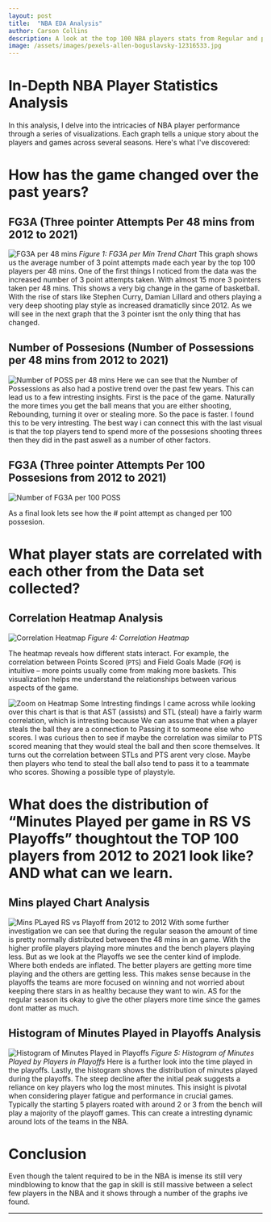 ```yaml
---
layout: post
title:  "NBA EDA Analysis"
author: Carson Collins
description: A look at the top 100 NBA players stats from Regular and post season over the last 10 years
image: /assets/images/pexels-allen-boguslavsky-12316533.jpg
---
```

# In-Depth NBA Player Statistics Analysis

In this analysis, I delve into the intricacies of NBA player performance through a series of visualizations. Each graph tells a unique story about the players and games across several seasons. Here's what I've discovered:

# How has the game changed over the past years?
## FG3A (Three pointer Attempts Per 48 mins from 2012 to 2021)
![FG3A per 48 mins](/assets/images/FG3A_48.png)
*Figure 1: FG3A per Min Trend Chart*
This graph shows us the average number of 3 point attempts made each year by the top 100 players per 48 mins. One of the first things I noticed from the data was the increased number of 3 point attempts taken. With almost 15 more 3 pointers taken per 48 mins. This shows a very big change in the game of basketball. With the rise of stars like Stephen Curry, Damian Lillard and others playing a very deep shooting play style as increased dramaticlly since 2012. As we will see in the next graph that the 3 pointer isnt the only thing that has changed.


## Number of Possesions (Number of Possessions per 48 mins from 2012 to 2021)
![Number of POSS per 48 mins](/assets/images/POSS_48.png)
Here we can see that the Number of Possessions as also had a postive trend over the past few years. This can lead us to a few intresting insights. First is the pace of the game. Naturally the more times you get the ball means that you are either shooting, Rebounding, turning it over or stealing more. So the pace is faster. I found this to be very intresting. The best way i can connect this with the last visual is that the top players tend to spend more of the possesions shooting threes then they did in the past aswell as a number of other factors. 

## FG3A (Three pointer Attempts Per 100 Possesions from 2012 to 2021)
![Number of FG3A per 100 POSS](/assets/images/FG3A_100.png)

As a final look lets see how the # point attempt as changed per 100 possesion. 

# What player stats are correlated with each other from the Data set collected? 
## Correlation Heatmap Analysis

![Correlation Heatmap](/assets/images/heatmap.png)
*Figure 4: Correlation Heatmap*

The heatmap reveals how different stats interact. For example, the correlation between Points Scored (`PTS`) and Field Goals Made (`FGM`) is intuitive – more points usually come from making more baskets. This visualization helps me understand the relationships between various aspects of the game. 

![Zoom on Heatmap](/assets/images/newplot.png)
Some Intresting findings I came across while looking over this chart is that is that AST (assists) and STL (steal) have a fairly warm correlation, which is intresting because We can assume that when a player steals the ball they are a connection to Passing it to someone else who scores. I was curious then to see if maybe the correlation was similar to PTS scored meaning that they would steal the ball and then score themselves. It turns out the correlation between STLs and PTS arent very close. Maybe then players who tend to steal the ball also tend to pass it to a teammate who scores. Showing a possible type of playstyle. 

# What does the distribution of “Minutes Played per game in RS VS Playoffs” thoughtout the TOP 100 players from 2012 to 2021 look like? AND what can we learn.
## Mins played Chart Analysis
![Mins PLayed RS vs Playoff from 2012 to 2012](/assets/images/Playoffsvsreg.png)
With some further investigation we can see that during the regular season the amount of time is pretty normally distributed betweeen the 48 mins in an game. With the higher profile players playing more minutes and the bench players playing less. But as we look at the Playoffs we see the center kind of implode. Where both endeds are inflated. The better players are getting more time playing and the others are getting less. This makes sense because in the playoffs the teams are more focused on winning and not worried about keeping there stars in as healthy because they want to win. AS for the regular season its okay to give the other players more time since the games dont matter as much. 

## Histogram of Minutes Played in Playoffs Analysis
![Histogram of Minutes Played in Playoffs](/assets/images/Minsplayedgraph.png)
*Figure 5: Histogram of Minutes Played by Players in Playoffs*
Here is a further look into the time played in the playoffs. 
Lastly, the histogram  shows the distribution of minutes played during the playoffs. The steep decline after the initial peak suggests a reliance on key players who log the most minutes. This insight is pivotal when considering player fatigue and performance in crucial games. Typically the starting 5 players roated with around 2 or 3 from the bench will play a majority of the playoff games. 
This can create a intresting dynamic around lots of the teams in the NBA. 

# Conclusion
Even though the talent required to be in the NBA is imense its still very mindblowing to know that the gap in skill is still massive between a select few players in the NBA and it shows through a number of the graphs ive found. 


---

